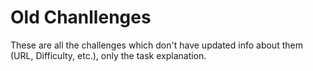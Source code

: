 # Old Chanllenges
These are all the challenges which don't have updated info about them (URL, Difficulty, etc.), only the task explanation. 
